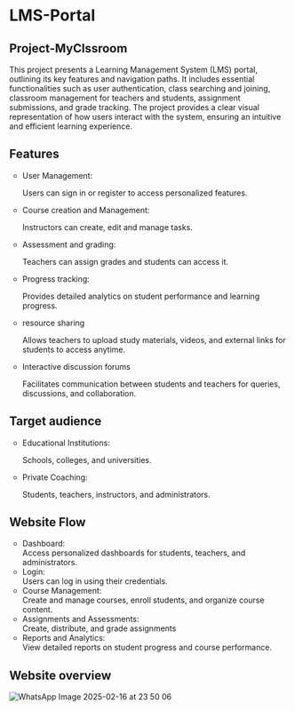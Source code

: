 # LMS-Portal
<h2>Project-MyClssroom</h2>
This project presents a Learning Management System (LMS) portal, outlining its key features and navigation paths. It includes essential functionalities such as user authentication, class searching and joining, classroom management for teachers and students, assignment submissions, and grade tracking. The project provides a clear visual representation of how users interact with the system, ensuring an intuitive and efficient learning experience.

## Features
<ul style="list-style-type:circle;">
  <li>User Management:<br></li>
  <p>Users can sign in or register to access personalized features.</p>
  <li>Course creation and Management:<br></li>
  <p>Instructors can create, edit and manage tasks.</p>
  <li>Assessment and grading:<br></li>
  <p>Teachers can assign grades and students can access it.</p>
  <li>Progress tracking:<br></li>
  <p>Provides detailed analytics on student performance and learning progress.</p>
  <li>resource sharing<br></li>
  <p>Allows teachers to upload study materials, videos, and external links for students to access anytime.</p>
  <li>Interactive discussion forums<br></li>
  <p>Facilitates communication between students and teachers for queries, discussions, and collaboration.</p>
</ul>

## Target audience
<ul style="list-style-type:circle;">
  <li>Educational Institutions:</li>
  <p>Schools, colleges, and universities.</p>
  <li>Private Coaching:</li>
  <p>Students, teachers, instructors, and administrators.</p> 
</ul>

## Website Flow
<ul style="list-style-type:circle;">
  <li>Dashboard:<br>Access personalized dashboards for students, teachers, and administrators.</li>
  <li>Login:<br>Users can log in using their credentials.</li>
  <li>Course Management:<br>Create and manage courses, enroll students, and organize course content.</li>
  <li>Assignments and Assessments:<br>Create, distribute, and grade assignments</li>
  <li>Reports and Analytics:<br>View detailed reports on student progress and course performance.</li>
</ul>


## Website overview

![WhatsApp Image 2025-02-16 at 23 50 06](https://github.com/user-attachments/assets/2fd2e7a4-b7de-43bb-a735-360e9d215a3d)
